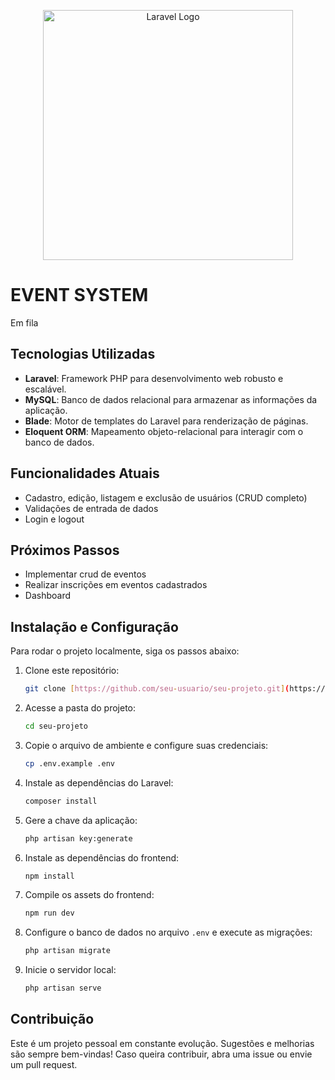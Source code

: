 <p align="center">
    <a href="https://laravel.com" target="_blank">
        <img src="https://raw.githubusercontent.com/laravel/art/master/logo-lockup/5%20SVG/2%20CMYK/1%20Full%20Color/laravel-logolockup-cmyk-red.svg" width="400" alt="Laravel Logo">
    </a>
</p>

# EVENT SYSTEM

Em fila 

## Tecnologias Utilizadas

- **Laravel**: Framework PHP para desenvolvimento web robusto e escalável.
- **MySQL**: Banco de dados relacional para armazenar as informações da aplicação.
- **Blade**: Motor de templates do Laravel para renderização de páginas.
- **Eloquent ORM**: Mapeamento objeto-relacional para interagir com o banco de dados.

## Funcionalidades Atuais

- Cadastro, edição, listagem e exclusão de usuários (CRUD completo)
- Validações de entrada de dados
- Login e logout

## Próximos Passos

- Implementar crud de eventos
- Realizar inscrições em eventos cadastrados
- Dashboard

## Instalação e Configuração

Para rodar o projeto localmente, siga os passos abaixo:

1.  Clone este repositório:

    ```bash
    git clone [https://github.com/seu-usuario/seu-projeto.git](https://github.com/seu-usuario/seu-projeto.git)
    ```

2.  Acesse a pasta do projeto:

    ```bash
    cd seu-projeto
    ```

3.  Copie o arquivo de ambiente e configure suas credenciais:

    ```bash
    cp .env.example .env
    ```

4.  Instale as dependências do Laravel:

    ```bash
    composer install
    ```

5.  Gere a chave da aplicação:

    ```bash
    php artisan key:generate
    ```

6.  Instale as dependências do frontend:

    ```bash
    npm install
    ```

7.  Compile os assets do frontend:

    ```bash
    npm run dev
    ```

8.  Configure o banco de dados no arquivo `.env` e execute as migrações:

    ```bash
    php artisan migrate
    ```

9.  Inicie o servidor local:

    ```bash
    php artisan serve
    ```

## Contribuição

Este é um projeto pessoal em constante evolução. Sugestões e melhorias são sempre bem-vindas! Caso queira contribuir, abra uma issue ou envie um pull request.
